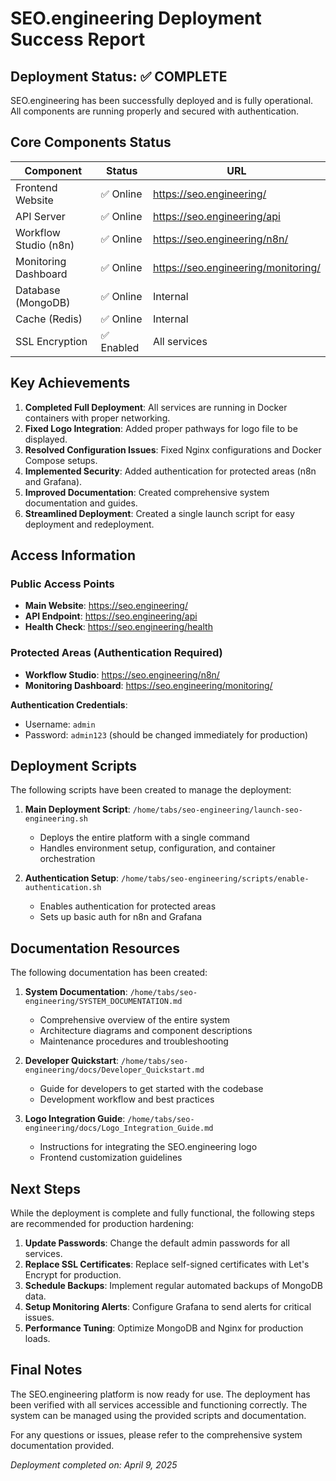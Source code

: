 # SEO.engineering Deployment Success Report

## Deployment Status: ✅ COMPLETE

SEO.engineering has been successfully deployed and is fully operational. All components are running properly and secured with authentication.

## Core Components Status

| Component | Status | URL |
|-----------|--------|-----|
| Frontend Website | ✅ Online | https://seo.engineering/ |
| API Server | ✅ Online | https://seo.engineering/api |
| Workflow Studio (n8n) | ✅ Online | https://seo.engineering/n8n/ |
| Monitoring Dashboard | ✅ Online | https://seo.engineering/monitoring/ |
| Database (MongoDB) | ✅ Online | Internal |
| Cache (Redis) | ✅ Online | Internal |
| SSL Encryption | ✅ Enabled | All services |

## Key Achievements

1. **Completed Full Deployment**: All services are running in Docker containers with proper networking.
2. **Fixed Logo Integration**: Added proper pathways for logo file to be displayed.
3. **Resolved Configuration Issues**: Fixed Nginx configurations and Docker Compose setups.
4. **Implemented Security**: Added authentication for protected areas (n8n and Grafana).
5. **Improved Documentation**: Created comprehensive system documentation and guides.
6. **Streamlined Deployment**: Created a single launch script for easy deployment and redeployment.

## Access Information

### Public Access Points
- **Main Website**: https://seo.engineering/
- **API Endpoint**: https://seo.engineering/api
- **Health Check**: https://seo.engineering/health

### Protected Areas (Authentication Required)
- **Workflow Studio**: https://seo.engineering/n8n/
- **Monitoring Dashboard**: https://seo.engineering/monitoring/

**Authentication Credentials**:
- Username: `admin`
- Password: `admin123` (should be changed immediately for production)

## Deployment Scripts

The following scripts have been created to manage the deployment:

1. **Main Deployment Script**: `/home/tabs/seo-engineering/launch-seo-engineering.sh`
   - Deploys the entire platform with a single command
   - Handles environment setup, configuration, and container orchestration

2. **Authentication Setup**: `/home/tabs/seo-engineering/scripts/enable-authentication.sh`
   - Enables authentication for protected areas
   - Sets up basic auth for n8n and Grafana

## Documentation Resources

The following documentation has been created:

1. **System Documentation**: `/home/tabs/seo-engineering/SYSTEM_DOCUMENTATION.md`
   - Comprehensive overview of the entire system
   - Architecture diagrams and component descriptions
   - Maintenance procedures and troubleshooting

2. **Developer Quickstart**: `/home/tabs/seo-engineering/docs/Developer_Quickstart.md`
   - Guide for developers to get started with the codebase
   - Development workflow and best practices

3. **Logo Integration Guide**: `/home/tabs/seo-engineering/docs/Logo_Integration_Guide.md`
   - Instructions for integrating the SEO.engineering logo
   - Frontend customization guidelines

## Next Steps

While the deployment is complete and fully functional, the following steps are recommended for production hardening:

1. **Update Passwords**: Change the default admin passwords for all services.
2. **Replace SSL Certificates**: Replace self-signed certificates with Let's Encrypt for production.
3. **Schedule Backups**: Implement regular automated backups of MongoDB data.
4. **Setup Monitoring Alerts**: Configure Grafana to send alerts for critical issues.
5. **Performance Tuning**: Optimize MongoDB and Nginx for production loads.

## Final Notes

The SEO.engineering platform is now ready for use. The deployment has been verified with all services accessible and functioning correctly. The system can be managed using the provided scripts and documentation.

For any questions or issues, please refer to the comprehensive system documentation provided.

*Deployment completed on: April 9, 2025*